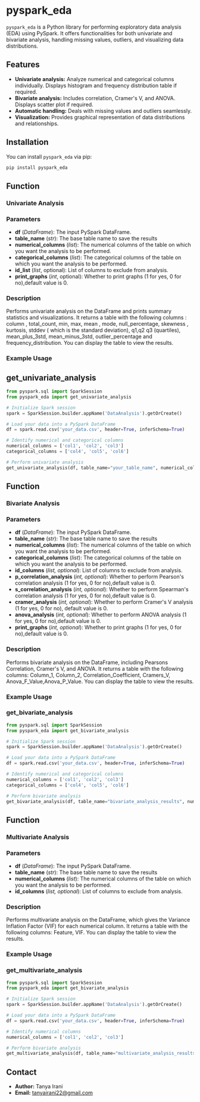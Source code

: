 # pyspark_eda

`pyspark_eda` is a Python library for performing exploratory data analysis (EDA) using PySpark. It offers functionalities for both univariate and bivariate analysis, handling missing values, outliers, and visualizing data distributions.

## Features

- **Univariate analysis:** Analyze numerical and categorical columns individually. Displays histogram and frequency distribution table if required.
- **Bivariate analysis:** Includes correlation, Cramer's V, and ANOVA. Displays scatter plot if required. 
- **Automatic handling:** Deals with missing values and outliers seamlessly.
- **Visualization:** Provides graphical representation of data distributions and relationships.

## Installation
You can install `pyspark_eda` via pip:

```bash
pip install pyspark_eda
```
## Function
### Univariate Analysis 
### Parameters
- **df** (*DataFrame*): The input PySpark DataFrame.
- **table_name** (*str*): The base table name to save the results
- **numerical_columns** (*list*): The numerical columns of the table on which you want the analysis to be performed.
- **categorical_columns** (*list*): The categorical columns of the table on which you want the analysis to be performed.
- **id_list** (*list*, optional): List of columns to exclude from analysis.
- **print_graphs** (*int*, optional): Whether to print graphs (1 for yes, 0 for no),default value is 0.

### Description
Performs univariate analysis on the DataFrame and prints summary statistics and visualizations.
It returns a table with the following columns : column , total_count, min, max, mean , mode, null_percentage, skewness , kurtosis, stddev ( which is the standard deviation), q1,q2 q3 (quartiles), mean_plus_3std, mean_minus_3std, outlier_percentage and frequency_distribution.
You can display the table to view the results.

### Example Usage
## get_univariate_analysis
```python
from pyspark.sql import SparkSession
from pyspark_eda import get_univariate_analysis

# Initialize Spark session
spark = SparkSession.builder.appName('DataAnalysis').getOrCreate()

# Load your data into a PySpark DataFrame
df = spark.read.csv('your_data.csv', header=True, inferSchema=True)

# Identify numerical and categorical columns
numerical_columns = ['col1', 'col2', 'col3']
categorical_columns = ['col4', 'col5', 'col6']

# Perform univariate analysis
get_univariate_analysis(df, table_name="your_table_name", numerical_columns=numerical_columns, categorical_columns=categorical_columns, id_list=['id_column'], print_graphs=1)
```

## Function
### Bivariate Analysis
### Parameters
- **df** (*DataFrame*): The input PySpark DataFrame.
- **table_name** (*str*): The base table name to save the results
- **numerical_columns** (*list*): The numerical columns of the table on which you want the analysis to be performed.
- **categorical_columns** (*list*): The categorical columns of the table on which you want the analysis to be performed.
- **id_columns** (*list, optional*): List of columns to exclude from analysis.
- **p_correlation_analysis** (*int, optional*): Whether to perform Pearson's correlation analysis (1 for yes, 0 for no),default value is 0.
- **s_correlation_analysis** (*int, optional*): Whether to perform Spearman's correlation analysis (1 for yes, 0 for no),default value is 0.
- **cramer_analysis** (*int, optional*): Whether to perform Cramer's V analysis (1 for yes, 0 for no), default value is 0.
- **anova_analysis** (*int, optional*): Whether to perform ANOVA analysis (1 for yes, 0 for no),default value is 0.
- **print_graphs** (*int, optional*): Whether to print graphs (1 for yes, 0 for no),default value is 0.

### Description
Performs bivariate analysis on the DataFrame, including Pearsons Correlation, Cramer's V, and ANOVA.
It returns a table with the following columns: Column_1, Column_2, Correlation_Coefficient, Cramers_V, Anova_F_Value,Anova_P_Value.
You can display the table to view the results.

### Example Usage 
### get_bivariate_analysis
```python
from pyspark.sql import SparkSession
from pyspark_eda import get_bivariate_analysis

# Initialize Spark session
spark = SparkSession.builder.appName('DataAnalysis').getOrCreate()

# Load your data into a PySpark DataFrame
df = spark.read.csv('your_data.csv', header=True, inferSchema=True)

# Identify numerical and categorical columns
numerical_columns = ['col1', 'col2', 'col3']
categorical_columns = ['col4', 'col5', 'col6']

# Perform bivariate analysis
get_bivariate_analysis(df, table_name="bivariate_analysis_results", numerical_columns=numerical_columns, categorical_columns=categorical_columns, id_columns=['id_column'], p_correlation_analysis=1,s_correlation_analysis=1, cramer_analysis=1, anova_analysis=1, print_graphs=0)
```

## Function
### Multivariate Analysis
### Parameters
- **df** (*DataFrame*): The input PySpark DataFrame.
- **table_name** (*str*): The base table name to save the results
- **numerical_columns** (*list*): The numerical columns of the table on which you want the analysis to be performed.
- **id_columns** (*list, optional*): List of columns to exclude from analysis.

### Description
Performs multivariate analysis on the DataFrame, which gives the Variance Inflation Factor (VIF) for each numerical column.
It returns a table with the following columns: Feature, VIF. You can display the table to view the results. 

### Example Usage 
### get_multivariate_analysis
```python
from pyspark.sql import SparkSession
from pyspark_eda import get_bivariate_analysis

# Initialize Spark session
spark = SparkSession.builder.appName('DataAnalysis').getOrCreate()

# Load your data into a PySpark DataFrame
df = spark.read.csv('your_data.csv', header=True, inferSchema=True)

# Identify numerical columns
numerical_columns = ['col1', 'col2', 'col3']

# Perform bivariate analysis
get_multivariate_analysis(df, table_name="multivariate_analysis_results", numerical_columns=numerical_columns, id_columns=['id_column'])
```

## Contact
- **Author:** Tanya Irani
- **Email:** tanyairani22@gmail.com